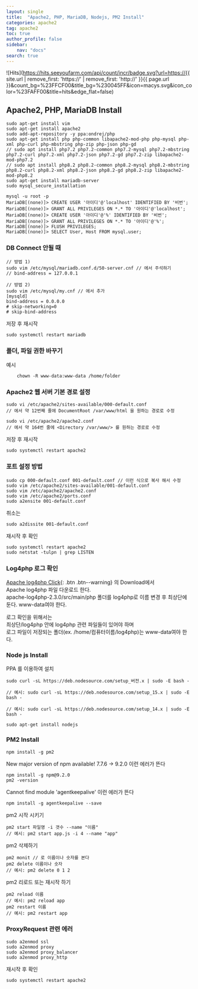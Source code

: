 ```yaml
---
layout: single
title:  "Apache2, PHP, MariaDB, Nodejs, PM2 Install"
categories: apache2
tag: apache2
toc: true
author_profile: false
sidebar:
    nav: "docs"
search: true
---
```


![Hits](https://hits.seeyoufarm.com/api/count/incr/badge.svg?url=https://{{ site.url | remove_first: 'https://' | remove_first: 'http://' }}{{ page.url }}&count_bg=%23FFCF00&title_bg=%230045FF&icon=macys.svg&icon_color=%23FAFF00&title=hits&edge_flat=false)

## Apache2, PHP, MariaDB Install  

```
sudo apt-get install vim
sudo apt-get install apache2
sudo add-apt-repository -y ppa:ondrej/php
sudo apt-get install php php-common libapache2-mod-php php-mysql php-xml php-curl php-mbstring php-zip php-json php-gd
// sudo apt install php7.2 php7.2-common php7.2-mysql php7.2-mbstring php7.2-curl php7.2-xml php7.2-json php7.2-gd php7.2-zip libapache2-mod-php7.2
// sudo apt install php8.2 php8.2-common php8.2-mysql php8.2-mbstring php8.2-curl php8.2-xml php8.2-json php8.2-gd php8.2-zip libapache2-mod-php8.2
sudo apt-get install mariadb-server
sudo mysql_secure_installation
```  

```
mysql -u root -p
MariaDB[(none)]> CREATE USER '아이디'@'localhost' IDENTIFIED BY '비번';
MariaDB[(none)]> GRANT ALL PRIVILEGES ON *.* TO '아이디'@'localhost';
MariaDB[(none)]> CREATE USER '아이디'@'%' IDENTIFIED BY '비번';
MariaDB[(none)]> GRANT ALL PRIVILEGES ON *.* TO '아이디'@'%';
MariaDB[(none)]> FLUSH PRIVILEGES;
MariaDB[(none)]> SELECT User, Host FROM mysql.user;
```  

### DB Connect 안될 때  
```
// 방법 1)
sudo vim /etc/mysql/mariadb.conf.d/50-server.cnf // 에서 주석하기
// bind-address = 127.0.0.1

// 방법 2)
sudo vim /etc/mysql/my.cnf // 에서 추가
[mysqld]
bind-address = 0.0.0.0
# skip-networking=0
# skip-bind-address

```  

저장 후 재시작  
```
sudo systemctl restart mariadb
```  

### 폴더, 파일 권한 바꾸기  
예시  
```
    chown -R www-data:www-data /home/folder
```  

### Apache2 웹 서버 기본 경로 설정  

```
sudo vi /etc/apache2/sites-available/000-default.conf 
// 에서 약 12번째 줄에 DocumentRoot /var/www/html 을 원하는 경로로 수정

sudo vi /etc/apache2/apache2.conf 
// 에서 약 164번 줄에 <Directory /var/www/> 를 원하는 경로로 수정
```  

저장 후 재시작  
```
sudo systemctl restart apache2
```  

### 포트 설정 방법  

```
sudo cp 000-default.conf 001-default.conf // 이런 식으로 복사 해서 수정
sudo vim /etc/apache2/sites-available/001-default.conf
sudo vim /etc/apache2/apache2.conf
sudo vim /etc/apache2/ports.conf
sudo a2ensite 001-default.conf
```  

취소는  
```
sudo a2dissite 001-default.conf
```  

재시작 후 확인  
```
sudo systemctl restart apache2
sudo netstat -tulpn | grep LISTEN
```  

### Log4php 로그 확인

[Apache log4php Click](https://logging.apache.org/log4php/){: .btn .btn--warning} 의 Download에서  
Apache log4php 파일 다운로드 한다.  
apache-log4php-2.3.0/src/main/php 폴더를 log4php로 이름 변경 후 최상단에 둔다. www-data여야 한다.  

로그 확인을 위해서는  
최상단/log4php 안에 log4php 관련 파일들이 있어야 하며  
로그 파일이 저장되는 폴더(ex. /home/컴퓨터이름/log4php)는 www-data여야 한다.  

### Node js Install  
PPA 를 이용하여 설치  

```
sudo curl -sL https://deb.nodesource.com/setup_버전.x | sudo -E bash -

// 예시: sudo curl -sL https://deb.nodesource.com/setup_15.x | sudo -E bash -

// 예시: sudo curl -sL https://deb.nodesource.com/setup_14.x | sudo -E bash -
```  

```
sudo apt-get install nodejs
```  

### PM2 Install  

```
npm install -g pm2
```  

New major version of npm available! 7.7.6 -> 9.2.0 이런 에러가 뜬다  

```
npm install -g npm@9.2.0
pm2 -version
```  

Cannot find module 'agentkeepalive' 이런 에러가 뜬다  

```
npm install -g agentkeepalive --save
```  

pm2 시작 시키기  

```
pm2 start 파일명 -i 갯수 --name "이름"
// 예시: pm2 start app.js -i 4 --name "app"
```  

pm2 삭제하기  

```
pm2 monit // 로 이름이나 숫자를 본다  
pm2 delete 이름이나 숫자
// 예시: pm2 delete 0 1 2
```  

pm2 리로드 또는 재시작 하기  

```
pm2 reload 이름  
// 예시: pm2 reload app  
pm2 restart 이름  
// 예시: pm2 restart app  
```  

### ProxyRequest 관련 에러  

```
sudo a2enmod ssl
sudo a2enmod proxy
sudo a2enmod proxy_balancer
sudo a2enmod proxy_http
```  

재시작 후 확인  
```
sudo systemctl restart apache2
```  